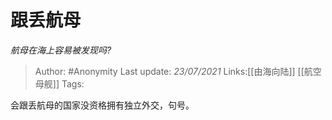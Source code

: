 # 跟丢航母
*航母在海上容易被发现吗?*

> Author: #Anonymity
> Last update: *23/07/2021* 
> Links:[[由海向陆]] [[航空母舰]]
> Tags: 

 
会跟丢航母的国家没资格拥有独立外交，句号。



